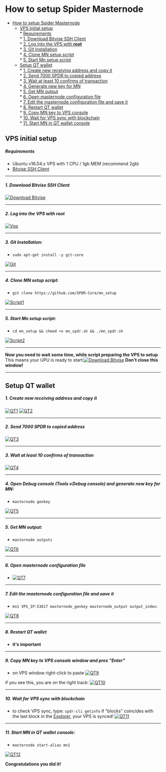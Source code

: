 # How to setup Spider Masternode  
- [How to setup Spider Masternode](#how-to-setup-spider-masternode)  
  * [VPS initial setup](#vps-initial-setup)  
        * [Requirements](#requirements)  
        * [1. Download Bitvise SSH Client](#1-download-bitvise-ssh-client)  
        * [2. Log into the VPS with **root**](#2-log-into-the-vps-with-root)  
        * [3. Git Installation](#3-git-installation)  
        * [4. Clone MN setup script](#4-clone-mn-setup-script)  
        * [5. Start Mn setup script](#5-start-mn-setup-script)  
  * [Setup QT wallet](#setup-qt-wallet)  
        * [1. Create new receiving address and copy it](#1-create-new-receiving-address-and-copy-it)  
        * [2. Send 7000 SPDR to copied address](#2-send-7000-spdr-to-copied-address)  
        * [3. Wait at least 10 confirms of transaction](#3-wait-at-least-10-confirms-of-transaction)  
        * [4. Generate new key for MN](#4-open-debug-console-tools-debug-console-and-generate-new-key-for-mn)  
        * [5. Get MN output](#5-get-mn-output)  
        * [6. Open masternode configuration file](#6-open-masternode-configuration-file)  
        * [7. Edit the masternode configuration file and save it](#7-edit-the-masternode-configuration-file-and-save-it)  
        * [8. Restart QT wallet](#8-restart-qt-wallet)  
        * [9. Copy MN key to VPS console](#9-copy-mn-key-to-vps-console-window-and-pres-enter)  
        * [10. Wait for VPS sync with blockchain](#10-wait-for-vps-sync-with-blockchain)  
        * [11. Start MN in QT wallet console](#11-start-mn-in-qt-wallet-console)  
## VPS initial setup

##### Requirements
- Ubuntu v16.04.x VPS with 1 CPU / 1gb MEM (recommend 2gb)
- [Bitvise SSH Client] 
***  
##### 1. Download Bitvise SSH Client  
[![Download Bitvise](https://i.imgur.com/TICk0sK.png)](https://www.bitvise.com/download-area)  

***
##### 2. Log into the VPS with **root**  
[![Vps](https://i.imgur.com/j89ogDO.png)](https://www.bitvise.com/download-area)
***
##### 3. Git Installation:  
- ```sudo apt-get install -y git-core```  

[![Git](https://i.imgur.com/LsXZwgW.png)]()
***
##### 4. Clone MN setup script: 
- ```git clone https://github.com/SPDR-Core/mn_setup```  

[![Script1](https://i.imgur.com/P32LqNU.png)]()
***
##### 5. Start Mn setup script: 
- ```cd mn_setup && chmod +x mn_spdr.sh && ./mn_spdr.sh```  

[![Script2](https://i.imgur.com/453wrsS.png)]()  
***
**Now you need to wait some time, while script preparing the VPS to setup**  
This means your UPU is ready to start:[![Download Bitvise](https://i.imgur.com/2CxDbTd.png)]() 
**Don't close this window!** 
***
## Setup QT wallet
##### 1. Create new receiving address and copy it
[![QT1](https://i.imgur.com/ymccgSG.png)]() 
[![QT2](https://i.imgur.com/fz5fJFc.png)]()
***
##### 2. Send 7000 SPDR to copied address
[![QT3](https://i.imgur.com/L7GOhjI.png)]() 
***
##### 3. Wait at least 10 confirms of transaction
[![QT4](https://i.imgur.com/oVQfXMg.png)]()
***
##### 4. Open *Debug console* (Tools->Debug console) and generate new key for MN:  
- ```masternode genkey```  

[![QT5](https://i.imgur.com/ZLLNSec.png)]()
***
##### 5. Get MN output:
- ```masternode outputs```  

[![QT6](https://i.imgur.com/n0goggM.png)]()
***
##### 6. Open masternode configuration file
- [![QT7](https://i.imgur.com/WUwLlAG.png)]()
***
##### 7. Edit the masternode configuration file and save it
- ```mn1 VPS_IP:53617 masternode_genkey masternode_output output_index```:  

[![QT8](https://i.imgur.com/cCOz2cF.png)]()
***
##### 8. Restart QT wallet  
- **it's important**
***
##### 9. Copy MN key to VPS console window and pres "Enter"
- on VPS window right-click to paste
[![QT9](https://i.imgur.com/IfkfYMg.png)]()  

if you see this, you are on the right track:
[![QT10](https://i.imgur.com/U7x45BY.png)]()
***
##### 10. Wait for VPS sync with blockchain
- to check VPS sync, type: ```spdr-cli getinfo``` if "blocks" coincides with the last block in the [Explorer], your VPS is synced!
[![QT11](https://i.imgur.com/tVcawGe.png)]()
***
##### 11. Start MN in QT wallet console:
- ```masternode start-alias mn1```  

[![QT12](https://i.imgur.com/ZxR5Yef.png)]()  

**Сongratulations you did it!**

[Bitvise SSH Client]: <https://www.bitvise.com/download-area>
[Explorer]: <http://explorer.spidervps.net>
